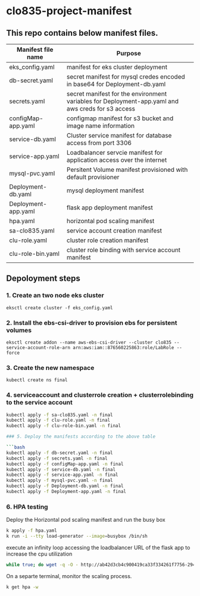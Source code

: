 # clo835-project-manifest

## This repo contains below manifest files.
|Manifest file name | Purpose|
|- |- |
|eks_config.yaml|manifest for eks cluster deployment|
|db-secret.yaml|secret manifest for mysql credes encoded in base64 for Deployment-db.yaml|
|secrets.yaml|secret manifest for the environment variables for Deployment-app.yaml and aws creds for s3 access|
|configMap-app.yaml|configmap manifest for s3 bucket and image name information |
|service-db.yaml| Cluster service manifest for database access from port 3306 |
|service-app.yaml| Loadbalancer servcie manifest for application access over the internet |
|mysql-pvc.yaml| Persitent Volume manifest provisioned with default provisioner |
|Deployment-db.yaml |mysql deployment manifest|
|Deployment-app.yaml|flask app deployment manifest|
|hpa.yaml |horizontal pod scaling manifest|
|sa-clo835.yaml|service account creation manifest|
|clu-role.yaml|cluster role creation manifest|
|clu-role-bin.yaml|cluster role binding with service account manifest|         
                    
## Depoloyment steps



### 1. Create an two node eks cluster

`eksctl create cluster -f eks_config.yaml`

### 2. Install the ebs-csi-driver to provision ebs for persistent volumes 

`eksctl create addon --name aws-ebs-csi-driver --cluster clo835 --service-account-role-arn arn:aws:iam::876560225863:role/LabRole --force`

### 3. Create the new namespace 

`kubectl create ns final`

### 4. serviceaccount and clusterrole creation + clusterrolebinding to the service account

```bash
kubectl apply -f sa-clo835.yaml -n final
kubectl apply -f clu-role.yaml -n final
kubectl apply -f clu-role-bin.yaml -n final

### 5. Deploy the manifests according to the above table

```bash
kubectl apply -f db-secret.yaml -n final
kubectl apply -f secrets.yaml -n final
kubectl apply -f configMap-app.yaml -n final
kubectl apply -f service-db.yaml -n final
kubectl apply -f service-app.yaml -n final
kubectl apply -f mysql-pvc.yaml -n final
kubectl apply -f Deployment-db.yaml -n final
kubectl apply -f Deployment-app.yaml -n final
```

### 6. HPA testing
Deploy the Horizontal pod scaling manifest and run the busy box
```bash
k apply -f hpa.yaml
k run -i --tty load-generator --image=busybox /bin/sh
```
execute an infinity loop accessing the loadbalancer URL of the flask app to increase the cpu utilization

```bash
while true; do wget -q -O - http://ab42d3cb4c900419ca33f334261f7756-294325994.us-east-1.elb.amazonaws.com:81; done
```
On a separte terminal, monitor the scaling process.
```bash
k get hpa -w
```

```
